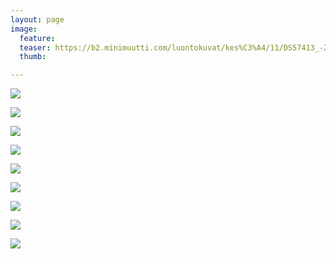 ```yaml
---
layout: page
image:
  feature:
  teaser: https://b2.minimuutti.com/luontokuvat/kes%C3%A4/11/DS57413_-245px.jpg
  thumb:

---
```


![](https://b2.minimuutti.com/luontokuvat/kes%C3%A4/11/DS57737-800px.jpg)

![](https://b2.minimuutti.com/luontokuvat/kes%C3%A4/11/DS57734-800px.jpg)

![](https://b2.minimuutti.com/luontokuvat/kes%C3%A4/11/DS57747-800px.jpg)

![](https://b2.minimuutti.com/luontokuvat/kes%C3%A4/11/DS57758-800px.jpg)

![](https://b2.minimuutti.com/luontokuvat/kes%C3%A4/11/DS57411-800px.jpg)

![](https://b2.minimuutti.com/luontokuvat/kes%C3%A4/11/DS57412-800px.jpg)

![](https://b2.minimuutti.com/luontokuvat/kes%C3%A4/11/DS57414-800px.jpg)

![](https://b2.minimuutti.com/luontokuvat/kes%C3%A4/11/DS57413-800px.jpg)

![](https://b2.minimuutti.com/luontokuvat/kes%C3%A4/11/DS57413_-800px.jpg)
